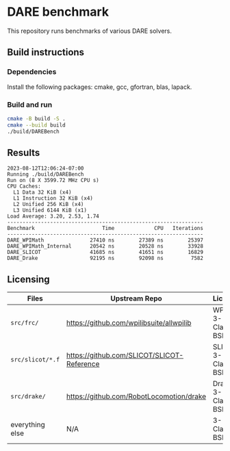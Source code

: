 # DARE benchmark

This repository runs benchmarks of various DARE solvers.

## Build instructions

### Dependencies

Install the following packages: cmake, gcc, gfortran, blas, lapack.

### Build and run

```bash
cmake -B build -S .
cmake --build build
./build/DAREBench
```

## Results

```
2023-08-12T12:06:24-07:00
Running ./build/DAREBench
Run on (8 X 3599.72 MHz CPU s)
CPU Caches:
  L1 Data 32 KiB (x4)
  L1 Instruction 32 KiB (x4)
  L2 Unified 256 KiB (x4)
  L3 Unified 6144 KiB (x1)
Load Average: 3.20, 2.53, 1.74
----------------------------------------------------------------
Benchmark                      Time             CPU   Iterations
----------------------------------------------------------------
DARE_WPIMath               27410 ns        27389 ns        25397
DARE_WPIMath_Internal      20542 ns        20528 ns        33928
DARE_SLICOT                41685 ns        41651 ns        16829
DARE_Drake                 92195 ns        92098 ns         7582
```

## Licensing

|Files           |Upstream Repo                             |License            |
|----------------|------------------------------------------|-------------------|
|`src/frc/`      |https://github.com/wpilibsuite/allwpilib  |WPILib 3-Clause BSD|
|`src/slicot/*.f`|https://github.com/SLICOT/SLICOT-Reference|SLICOT 3-Clause BSD|
|`src/drake/`    |https://github.com/RobotLocomotion/drake  |Drake 3-Clause BSD |
|everything else |N/A                                       |3-Clause BSD       |
